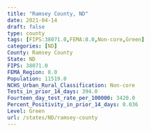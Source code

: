 ```yaml
---
title: "Ramsey County, ND"
date: 2021-04-14
draft: false
type: county
tags: [FIPS:38071.0,FEMA:8.0,Non-core,Green]
categories: [ND]
County: Ramsey County
State: ND
FIPS: 38071.0
FEMA_Region: 8.0
Population: 11519.0
NCHS_Urban_Rural_Classification: Non-core
Tests_in_prior_14_days: 394.0
Fourteen_day_test_rate_per_100000: 3420.0
Percent_Positivity_in_prior_14_days: 0.036
Level: Green
url: /states/ND/ramsey-county
---
```



